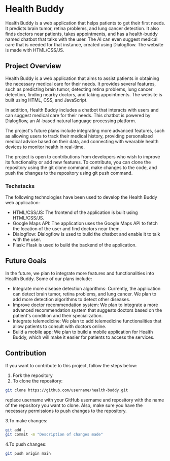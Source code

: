# Health Buddy
Health Buddy is a web application that helps patients to get their first needs. It predicts brain tumor, retina problems, and lung cancer detection. It also finds doctors near patients, takes appointments, and has a health-buddy named chatbot that talks with the user. The AI can even suggest medical care that is needed for that instance, created using Dialogflow. The website is made with HTML/CSS/JS.

## Project Overview

Health Buddy is a web application that aims to assist patients in obtaining the necessary medical care for their needs. It provides several features, such as predicting brain tumor, detecting retina problems, lung cancer detection, finding nearby doctors, and taking appointments. The website is built using HTML, CSS, and JavaScript.

In addition, Health Buddy includes a chatbot that interacts with users and can suggest medical care for their needs. This chatbot is powered by Dialogflow, an AI-based natural language processing platform.

The project's future plans include integrating more advanced features, such as allowing users to track their medical history, providing personalized medical advice based on their data, and connecting with wearable health devices to monitor health in real-time.

The project is open to contributions from developers who wish to improve its functionality or add new features. To contribute, you can clone the repository using the git clone command, make changes to the code, and push the changes to the repository using git push command.

### Techstacks

The following technologies have been used to develop the Health Buddy web application:

- HTML/CSS/JS: The frontend of the application is built using HTML/CSS/JS.
- Google Maps API: The application uses the Google Maps API to fetch the location of the user and find doctors near them.
- Dialogflow: Dialogflow is used to build the chatbot and enable it to talk with the user.
- Flask: Flask is used to build the backend of the application.


## Future Goals
In the future, we plan to integrate more features and functionalities into Health Buddy. Some of our plans include:

- Integrate more disease detection algorithms: Currently, the application can detect brain tumor, retina problems, and lung cancer. We plan to add more detection algorithms to detect other diseases.
- Improve doctor recommendation system: We plan to integrate a more advanced recommendation system that suggests doctors based on the patient's condition and their specialization.
- Integrate telemedicine: We plan to add telemedicine functionalities that allow patients to consult with doctors online.
- Build a mobile app: We plan to build a mobile application for Health Buddy, which will make it easier for patients to access the services.

## Contribution

If you want to contribute to this project, follow the steps below:

1. Fork the repository
2. To clone the repository:
```bash
git clone https://github.com/username/health-buddy.git
```
replace username with your GitHub username and repository with the name of the repository you want to clone. Also, make sure you have the necessary permissions to push changes to the repository.

3.To make changes:
```bash
git add .
git commit -m "Description of changes made"
```

4.To push changes:
```bash
git push origin main
```
